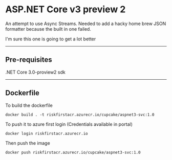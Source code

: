 # ASP.NET Core v3 preview 2
An attempt to use Async Streams. Needed to add a hacky home brew JSON formatter because the built in one failed.

I'm sure this one is going to get a lot better

---

## Pre-requisites

.NET Core 3.0-proview2 sdk

---

## Dockerfile

To build the dockerfile

`docker build . -t riskfirstacr.azurecr.io/cupcake/aspnet3-svc:1.0`

To push it to azure first login (Credentials available in portal)

`docker login riskfirstacr.azurecr.io`

Then push the image

`docker push riskfirstacr.azurecr.io/cupcake/aspnet3-svc:1.0`